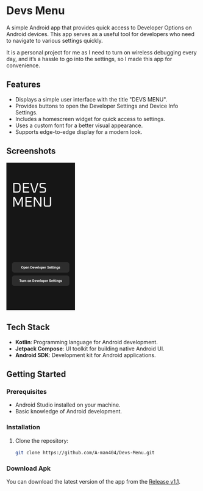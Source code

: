 <h1>Devs Menu</h1>

A simple Android app that provides quick access to Developer Options on Android devices. This app serves as a useful tool for developers who need to navigate to various settings quickly.

It is a personal project for me as I need to turn on wireless debugging every day, and it’s a hassle to go into the settings, so I made this app for convenience.

## Features

- Displays a simple user interface with the title "DEVS MENU".
- Provides buttons to open the Developer Settings and Device Info Settings.
- Includes a homescreen widget for quick access to settings.
- Uses a custom font for a better visual appearance.
- Supports edge-to-edge display for a modern look.

## Screenshots

<img src="./assets/developer.jpeg" alt="Devs Menu Preview" width="180"/>

## Tech Stack

- **Kotlin**: Programming language for Android development.
- **Jetpack Compose**: UI toolkit for building native Android UI.
- **Android SDK**: Development kit for Android applications.

## Getting Started

### Prerequisites

- Android Studio installed on your machine.
- Basic knowledge of Android development.

### Installation

1. Clone the repository:

   ```bash
   git clone https://github.com/A-man404/Devs-Menu.git


### Download Apk

You can download the latest version of the app from the [Release v1.1](https://github.com/A-man404/Devs-Menu/releases/tag/v1.1).
